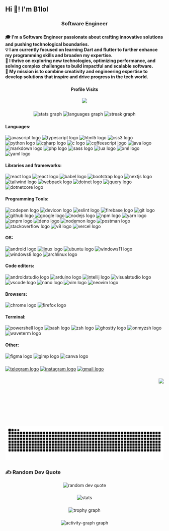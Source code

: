 <h2 align="left">Hi 👋! I'm B1lol</h2>

###

<h3 align="center">Software Engineer</h3>

###

<h4 align="left">🎓 I'm a Software Engineer passionate about crafting innovative solutions and pushing technological boundaries.  <br>💡 I am currently focused on learning Dart and flutter to further enhance my programming skills and broaden my expertise.  <br>🌟 I thrive on exploring new technologies, optimizing performance, and solving complex challenges to build impactful and scalable software.  <br>🚀 My mission is to combine creativity and engineering expertise to develop solutions that inspire and drive progress in the tech world.</h4>

###

<div align="center">
  <h4>Profile Visits</h4>
  <img src="https://profile-counter.glitch.me/b1lol-dev/count.svg?"  />
</div>

###

<div align="center">
  <img src="https://github-readme-stats.vercel.app/api?username=b1lol-dev&hide_title=false&hide_rank=false&show_icons=true&include_all_commits=true&count_private=true&disable_animations=false&theme=dracula&locale=en&hide_border=false&order=1&include_all_commits=true" height="150" alt="stats graph"  />
  <img src="https://github-readme-stats.vercel.app/api/top-langs?username=b1lol-dev&locale=en&hide_title=false&layout=compact&card_width=320&theme=dracula&hide_border=false&order=2&langs_count=10" height="150" alt="languages graph"  />
  <img src="https://streak-stats.demolab.com?user=b1lol-dev&locale=en&mode=daily&theme=dracula&hide_border=false&border_radius=5&order=3" height="150" alt="streak graph"  />
</div>

###

<div align="left">
    <h4>Languages:</h4>
    <img src="https://cdn.jsdelivr.net/gh/devicons/devicon/icons/javascript/javascript-original.svg" height="30" alt="javascript logo" />
    <img src="https://cdn.jsdelivr.net/gh/devicons/devicon/icons/typescript/typescript-original.svg" height="30" alt="typescript logo" />
    <img src="https://cdn.jsdelivr.net/gh/devicons/devicon/icons/html5/html5-original.svg" height="30" alt="html5 logo" />
    <img src="https://cdn.jsdelivr.net/gh/devicons/devicon/icons/css3/css3-original.svg" height="30" alt="css3 logo" />
    <img src="https://cdn.jsdelivr.net/gh/devicons/devicon/icons/python/python-original.svg" height="30" alt="python logo" />
    <img src="https://cdn.jsdelivr.net/gh/devicons/devicon/icons/csharp/csharp-original.svg" height="30" alt="csharp logo" />
    <img src="https://cdn.jsdelivr.net/gh/devicons/devicon/icons/c/c-original.svg" height="30" alt="c logo" />
    <img src="https://cdn.jsdelivr.net/gh/devicons/devicon/icons/coffeescript/coffeescript-original.svg" height="30" alt="coffeescript logo" />
    <img src="https://cdn.jsdelivr.net/gh/devicons/devicon/icons/java/java-original.svg" height="30" alt="java logo" />
    <img src="https://cdn.jsdelivr.net/gh/devicons/devicon/icons/markdown/markdown-original.svg" height="30" alt="markdown logo" />
    <img src="https://cdn.jsdelivr.net/gh/devicons/devicon/icons/php/php-original.svg" height="30" alt="php logo" />
    <img src="https://cdn.jsdelivr.net/gh/devicons/devicon/icons/sass/sass-original.svg" height="30" alt="sass logo" />
    <img src="https://cdn.jsdelivr.net/gh/devicons/devicon@latest/icons/lua/lua-original.svg" height="30" alt="lua logo" />
    <img src="https://cdn.jsdelivr.net/gh/devicons/devicon@latest/icons/xml/xml-original.svg" height="30" alt="xml logo" />
    <img src="https://cdn.jsdelivr.net/gh/devicons/devicon@latest/icons/yaml/yaml-original.svg" height="30" alt="yaml logo" />
    <h4>Libraries and frameworks:</h4>
    <img src="https://cdn.jsdelivr.net/gh/devicons/devicon/icons/react/react-original.svg" height="30" alt="react logo" />
    <img src="https://avatars.githubusercontent.com/u/26872990?s=48&v=4" height="30" alt="react logo" />
    <img src="https://cdn.jsdelivr.net/gh/devicons/devicon/icons/babel/babel-original.svg" height="30" alt="babel logo" />
    <img src="https://cdn.jsdelivr.net/gh/devicons/devicon/icons/bootstrap/bootstrap-original.svg" height="30" alt="bootstrap logo" />
    <img src="https://cdn.jsdelivr.net/gh/devicons/devicon/icons/nextjs/nextjs-original.svg" height="30" alt="nextjs logo" />
    <img src="https://cdn.jsdelivr.net/gh/devicons/devicon@latest/icons/tailwindcss/tailwindcss-original.svg" height="30" alt="tailwind logo" />
    <img src="https://cdn.jsdelivr.net/gh/devicons/devicon/icons/webpack/webpack-original.svg" height="30" alt="webpack logo" />
    <img src="https://cdn.jsdelivr.net/gh/devicons/devicon@latest/icons/dot-net/dot-net-original-wordmark.svg" height="30" alt="dotnet logo" />
    <img src="https://cdn.jsdelivr.net/gh/devicons/devicon@latest/icons/jquery/jquery-original-wordmark.svg" height="30" alt="jquery logo" />
<!--     <img src="https://cdn.jsdelivr.net/gh/devicons/devicon@latest/icons/jest/jest-plain.svg" height="30" alt="jest logo" /> -->
    <img src="https://cdn.jsdelivr.net/gh/devicons/devicon@latest/icons/dotnetcore/dotnetcore-original.svg" height="30" alt="dotnetcore logo" />
    <h4>Programming Tools:</h4>
    <img src="https://cdn.jsdelivr.net/gh/devicons/devicon/icons/codepen/codepen-original.svg" height="30" alt="codepen logo" />
    <img src="https://cdn.jsdelivr.net/gh/devicons/devicon/icons/devicon/devicon-original.svg" height="30" alt="devicon logo" />
    <img src="https://cdn.jsdelivr.net/gh/devicons/devicon/icons/eslint/eslint-original.svg" height="30" alt="eslint logo" />
    <img src="https://cdn.jsdelivr.net/gh/devicons/devicon/icons/firebase/firebase-plain.svg" height="30" alt="firebase logo" />
    <img src="https://cdn.jsdelivr.net/gh/devicons/devicon/icons/git/git-original.svg" height="30" alt="git logo" />
    <img src="https://cdn.jsdelivr.net/gh/devicons/devicon/icons/github/github-original.svg" height="30" alt="github logo" />
    <img src="https://cdn.jsdelivr.net/gh/devicons/devicon/icons/google/google-original.svg" height="30" alt="google logo" />
    <img src="https://cdn.jsdelivr.net/gh/devicons/devicon/icons/nodejs/nodejs-original.svg" height="30" alt="nodejs logo" />
    <img src="https://cdn.jsdelivr.net/gh/devicons/devicon/icons/npm/npm-original-wordmark.svg" height="30" alt="npm logo" />
    <img src="https://cdn.jsdelivr.net/gh/devicons/devicon/icons/yarn/yarn-original.svg" height="30" alt="yarn logo" />
    <img src="https://cdn.jsdelivr.net/gh/devicons/devicon@latest/icons/pnpm/pnpm-original.svg" height="30" alt="pnpm logo" />
    <img src="https://cdn.jsdelivr.net/gh/devicons/devicon@latest/icons/denojs/denojs-original.svg" height="30" alt="deno logo" />
    <img src="https://cdn.jsdelivr.net/gh/devicons/devicon@latest/icons/nodemon/nodemon-plain.svg" height="30" alt="nodemon logo" />
    <img src="https://cdn.jsdelivr.net/gh/devicons/devicon@latest/icons/postman/postman-original.svg" height="30" alt="postman logo" />
    <img src="https://cdn.jsdelivr.net/gh/devicons/devicon@latest/icons/stackoverflow/stackoverflow-original.svg" height="30" alt="stackoverflow logo" />
    <img src="https://cdn.jsdelivr.net/gh/devicons/devicon@latest/icons/v8/v8-original.svg" height="30" alt="v8 logo" />
    <img src="https://cdn.jsdelivr.net/gh/devicons/devicon@latest/icons/vercel/vercel-original-wordmark.svg" height="30" alt="vercel logo" />
    <h4>OS:</h4>
    <img src="https://cdn.jsdelivr.net/gh/devicons/devicon/icons/android/android-original.svg" height="30" alt="android logo" />
    <img src="https://cdn.jsdelivr.net/gh/devicons/devicon/icons/linux/linux-original.svg" height="30" alt="linux logo" />
    <img src="https://cdn.jsdelivr.net/gh/devicons/devicon@latest/icons/ubuntu/ubuntu-original.svg" height="30" alt="ubuntu logo" />
    <img src="https://cdn.jsdelivr.net/gh/devicons/devicon@latest/icons/windows11/windows11-original.svg" height="30" alt="windows11 logo" />
    <img src="https://cdn.jsdelivr.net/gh/devicons/devicon@latest/icons/windows8/windows8-original.svg" height="30" alt="windows8 logo" />
    <img src="https://cdn.jsdelivr.net/gh/devicons/devicon@latest/icons/archlinux/archlinux-original.svg" height="30" alt="archlinux logo" />
    <h4>Code editors:</h4>
    <img src="https://cdn.jsdelivr.net/gh/devicons/devicon/icons/androidstudio/androidstudio-original.svg" height="30" alt="androidstudio logo" />
    <img src="https://cdn.jsdelivr.net/gh/devicons/devicon/icons/arduino/arduino-original.svg" height="30" alt="arduino logo" />
    <img src="https://cdn.jsdelivr.net/gh/devicons/devicon/icons/intellij/intellij-original.svg" height="30" alt="intellij logo" />
    <img src="https://cdn.jsdelivr.net/gh/devicons/devicon/icons/visualstudio/visualstudio-plain.svg" height="30" alt="visualstudio logo" />
    <img src="https://cdn.jsdelivr.net/gh/devicons/devicon/icons/vscode/vscode-original.svg" height="30" alt="vscode logo" />
    <img src="https://cdn.jsdelivr.net/gh/devicons/devicon@latest/icons/nano/nano-original.svg" height="30" alt="nano logo" />
    <img src="https://cdn.jsdelivr.net/gh/devicons/devicon/icons/vim/vim-original.svg" height="30" alt="vim logo" />
    <img src="https://cdn.jsdelivr.net/gh/devicons/devicon@latest/icons/neovim/neovim-original.svg" height="30" alt="neovim logo" />
    <h4>Browsers:</h4>
    <img src="https://cdn.jsdelivr.net/gh/devicons/devicon/icons/chrome/chrome-original.svg" height="30" alt="chrome logo" />
    <img src="https://cdn.jsdelivr.net/gh/devicons/devicon/icons/firefox/firefox-original.svg" height="30" alt="firefox logo" />
    <h4>Terminal:</h4>
    <img src="https://cdn.jsdelivr.net/gh/devicons/devicon@latest/icons/powershell/powershell-original.svg" height="30" alt="powershell logo" />
    <img src="https://cdn.jsdelivr.net/gh/devicons/devicon@latest/icons/bash/bash-original.svg" height="30" alt="bash logo" />
    <img src="https://www.zsh.org/color_vertical_icon.png" height="30" alt="zsh logo" />
    <img src="https://avatars.githubusercontent.com/u/169223740?s=200&v=4" height="30" alt="ghostty logo">
    <img src="https://cdn.jsdelivr.net/gh/devicons/devicon@latest/icons/ohmyzsh/ohmyzsh-original.svg" height="30" alt="onmyzsh logo" />
    <img src="https://avatars.githubusercontent.com/u/120279640?s=200&v=4" height="30" alt="waveterm logo" />
    <h4>Other:</h4>
    <img src="https://cdn.jsdelivr.net/gh/devicons/devicon/icons/figma/figma-original.svg" height="30" alt="figma logo" />
    <img src="https://cdn.jsdelivr.net/gh/devicons/devicon/icons/gimp/gimp-original.svg" height="30" alt="gimp logo" />
    <img src="https://cdn.jsdelivr.net/gh/devicons/devicon@latest/icons/canva/canva-original.svg" height="30" alt="canva logo" />

</div>

###

<div align="left">
  <a href="t.me/b1lol-dev"><img src="https://img.shields.io/static/v1?message=Telegram&logo=telegram&label=&color=2CA5E0&logoColor=white&labelColor=&style=for-the-badge" height="35" alt="telegram logo"  /></a>
  <a href="instagram.com/b1lol_143"><img src="https://img.shields.io/static/v1?message=Instagram&logo=instagram&label=&color=E4405F&logoColor=white&labelColor=&style=for-the-badge" height="35" alt="instagram logo"  /></a>
  <a href="mailto:b1loldev001@gmail.com"><img src="https://img.shields.io/static/v1?message=Gmail&logo=gmail&label=&color=D14836&logoColor=white&labelColor=&style=for-the-badge" height="35" alt="gmail logo"  /></a>
</div>

###

<img align="right" height="150" src="https://i.gifer.com/origin/f9/f90fc85cf18e351c565692dcb1c0feeb_w200.gif"  />

###

<img src="https://raw.githubusercontent.com/b1lol-dev/b1lol-dev/output/snake.svg" alt="Snake animation"/>

### ✍️ Random Dev Quote

<div align="center">
  <img src="https://quotes-github-readme.vercel.app/api?type=horizontal&theme=radical" alt="random dev quote"/> 
</div>

###

<div align="center">
  <img src="https://github-contributor-stats.vercel.app/api?username=b1lol-dev&limit=5&combine_all_yearly_contributions=true&theme=dark" alt="stats" />
</div>

###

<div align="center">
<!--   <img src="https://github-profile-trophy.vercel.app?username=b1lol-dev&theme=dracula&column=-1&row=1&margin-w=8&margin-h=8&no-bg=false&no-frame=false&order=4" height="150" alt="trophy graph"  /> -->
  <img src="https://github-trophies.vercel.app/?username=b1lol-dev&theme=onedark&no-bg=true" height="250" alt="trophy graph" />
</div>

###

<div align="center">
  <img src="https://github-readme-activity-graph.vercel.app/graph?username=b1lol-dev&radius=16&theme=react&area=true&order=5" height="300" alt="activity-graph graph"  />
</div>

###
